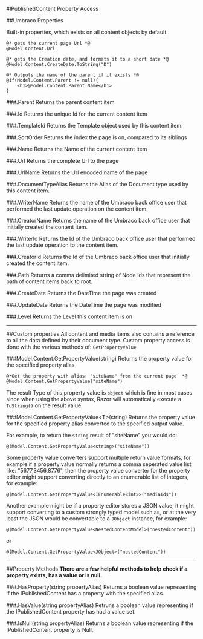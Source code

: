 #IPublishedContent Property Access

##Umbraco Properties

Built-in properties, which exists on all content objects by default

	@* gets the current page Url *@
	@Model.Content.Url
	
	@* gets the Creation date, and formats it to a short date *@
	@Model.Content.CreateDate.ToString("D")
	
	@* Outputs the name of the parent if it exists *@
	@if(Model.Content.Parent != null){
		<h1>@Model.Content.Parent.Name</h1>
	}

###.Parent
Returns the parent content item

###.Id
Returns the unique Id for the current content item

###.TemplateId
Returns the Template object used by this content item.

###.SortOrder
Returns the index the page is on, compared to its siblings

###.Name
Returns the Name of the current content item

###.Url
Returns the complete Url to the page

###.UrlName
Returns the Url encoded name of the page

###.DocumentTypeAlias
Returns the Alias of the Document type used by this content item.

###.WriterName
Returns the name of the Umbraco back office user that performed the last update operation on the content item.

###.CreatorName
Returns the name of the Umbraco back office user that initially created the content item.

###.WriterId
Returns the Id of the Umbraco back office user that performed the last update operation to the content item.

###.CreatorId
Returns the Id of the Umbraco back office user that initially created the content item.

###.Path
Returns a comma delimited string of Node Ids that represent the path of content items back to root.

###.CreateDate
Returns the DateTime the page was created

###.UpdateDate
Returns the DateTime the page was modified

###.Level
Returns the Level this content item is on

-----

##Custom properties
All content and media items also contains a reference to all the data defined by their document type. 
Custom property access is done with the various methods of: `GetPropertyValue`
	
###Model.Content.GetPropertyValue(string)
Returns the property value for the specified property alias 

	@*Get the property with alias: "siteName" from the current page  *@
	@Model.Content.GetPropertyValue("siteName")
	
The result Type of this property value is `object` which is fine in most cases since when using
the above syntax, Razor will automatically execute a `ToString()` on the result value.
	
###Model.Content.GetPropertyValue&lt;T&gt;(string)
Returns the property value for the specified property alias converted to the specified output value. 

For example, to return the `string` result of "siteName" you would do:

 	@(Model.Content.GetPropertyValue<string>("siteName"))
		 
 Some property value converters support multiple return value formats, for example if a property value
 normally returns a comma seperated value list like: "5677,3456,8776", then the property value
 converter for the property editor might support converting directly to an enumerable list of integers, for example:
 
 	@(Model.Content.GetPropertyValue<IEnumerable<int>>("mediaIds"))

Another example might be if a property editor stores a JSON value, it might support converting to a custom 
strongly typed model such as, or at the very least the JSON would be convertable to a `JObject` instance, for example:

 	@(Model.Content.GetPropertyValue<NestedContentModel>("nestedContent"))
		 
 or
 
 	@(Model.Content.GetPropertyValue<JObject>("nestedContent"))
---

##Property Methods
**There are a few helpful methods to help check if a property exists, has a value or is null.**

###.HasProperty(string propertyAlias)
Returns a boolean value representing if the IPublishedContent has a property with the specified alias.

###.HasValue(string propertyAlias)
Retruns a boolean value representing if the IPublishedContent property has had a value set.

###.IsNull(string propertyAlias)
Returns a boolean value representing if the IPublishedContent property is Null.